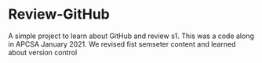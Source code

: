 # Review-GitHub
A simple project to learn about GitHub and review s1.  This was a code along in APCSA January 2021. 
We revised fist semseter content and learned about version control

